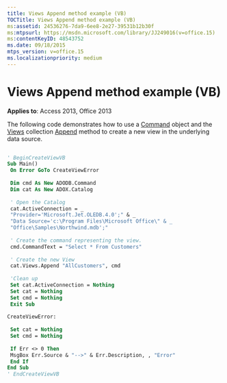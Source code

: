 ```yaml
---
title: Views Append method example (VB)
TOCTitle: Views Append method example (VB)
ms:assetid: 24536276-7da9-6ee8-2e27-39531b12b30f
ms:mtpsurl: https://msdn.microsoft.com/library/JJ249016(v=office.15)
ms:contentKeyID: 48543752
ms.date: 09/18/2015
mtps_version: v=office.15
ms.localizationpriority: medium
---
```


# Views Append method example (VB)


**Applies to**: Access 2013, Office 2013

The following code demonstrates how to use a [Command](command-object-ado.md) object and the [Views](views-collection-adox.md) collection [Append](append-method-adox-views.md) method to create a new view in the underlying data source.

```vb 
 
' BeginCreateViewVB 
Sub Main() 
 On Error GoTo CreateViewError 
 
 Dim cmd As New ADODB.Command 
 Dim cat As New ADOX.Catalog 
 
 ' Open the Catalog 
 cat.ActiveConnection = _ 
 "Provider='Microsoft.Jet.OLEDB.4.0';" & _ 
 "Data Source='c:\Program Files\Microsoft Office\" & _ 
 "Office\Samples\Northwind.mdb';" 
 
 ' Create the command representing the view. 
 cmd.CommandText = "Select * From Customers" 
 
 ' Create the new View 
 cat.Views.Append "AllCustomers", cmd 
 
 'Clean up 
 Set cat.ActiveConnection = Nothing 
 Set cat = Nothing 
 Set cmd = Nothing 
 Exit Sub 
 
CreateViewError: 
 
 Set cat = Nothing 
 Set cmd = Nothing 
 
 If Err <> 0 Then 
 MsgBox Err.Source & "-->" & Err.Description, , "Error" 
 End If 
End Sub 
' EndCreateViewVB 
```

